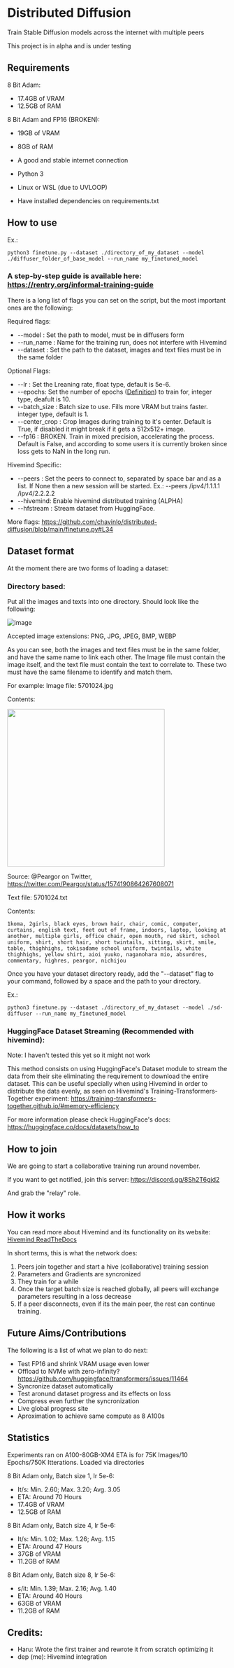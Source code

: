 # Distributed Diffusion
Train Stable Diffusion models across the internet with multiple peers

This project is in alpha and is under testing


## Requirements

8 Bit Adam:
- 17.4GB of VRAM
- 12.5GB of RAM

8 Bit Adam and FP16 (BROKEN):
- 19GB of VRAM
- 8GB of RAM

- A good and stable internet connection
- Python 3
- Linux or WSL (due to UVLOOP)
- Have installed dependencies on requirements.txt

## How to use

Ex.: 
```
python3 finetune.py --dataset ./directory_of_my_dataset --model ./diffuser_folder_of_base_model --run_name my_finetuned_model
```

### A step-by-step guide is available here: https://rentry.org/informal-training-guide

There is a long list of flags you can set on the script, but the most important ones are the following:

Required flags:
- --model : Set the path to model, must be in diffusers form
- --run_name : Name for the training run, does not interfere with Hivemind
- --dataset : Set the path to the dataset, images and text files must be in the same folder

Optional Flags:
- --lr : Set the Lreaning rate, float type, default is 5e-6.
- --epochs: Set the number of epochs ([Definition](https://deepai.org/machine-learning-glossary-and-terms/epoch)) to train for, integer type, deafult is 10.
- --batch_size : Batch size to use. Fills more VRAM but trains faster. integer type, default is 1.
- --center_crop : Crop Images during training to it's center. Default is True, if disabled it might break if it gets a 512x512+ image.
- --fp16 : BROKEN. Train in mixed precision, accelerating the process. Default is False, and according to some users it is currently broken since loss gets to NaN in the long run.

Hivemind Specific:
- --peers : Set the peers to connect to, separated by space bar and as a list. If None then a new session will be started. Ex.: --peers /ipv4/1.1.1.1 /ipv4/2.2.2.2
- --hivemind: Enable hivemind distributed training (ALPHA)
- --hfstream : Stream dataset from HuggingFace.

More flags: https://github.com/chavinlo/distributed-diffusion/blob/main/finetune.py#L34

## Dataset format
At the moment there are two forms of loading a dataset:
### Directory based:
Put all the images and texts into one directory. Should look like the following:

![image](https://user-images.githubusercontent.com/85657083/198753014-bb8947d4-618a-4f85-a480-197c141a6fbf.png)

Accepted image extensions: PNG, JPG, JPEG, BMP, WEBP

As you can see, both the images and text files must be in the same folder, and have the same name to link each other.
The Image file must contain the image itself, and the text file must contain the text to correlate to. These two must have the same filename to identify and match them.

For example:
Image file: 5701024.jpg

Contents:

<img src="https://user-images.githubusercontent.com/85657083/198753223-dcd059c1-6e20-4028-9fe0-387cc4890449.png" width="360" height="360" />

Source: @Peargor on Twitter, https://twitter.com/Peargor/status/1574190864267608071

Text file: 5701024.txt

Contents:

```
1koma, 2girls, black eyes, brown hair, chair, comic, computer, curtains, english text, feet out of frame, indoors, laptop, looking at another, multiple girls, office chair, open mouth, red skirt, school uniform, shirt, short hair, short twintails, sitting, skirt, smile, table, thighhighs, tokisadame school uniform, twintails, white thighhighs, yellow shirt, aioi yuuko, naganohara mio, absurdres, commentary, highres, peargor, nichijou
```

Once you have your dataset directory ready, add the "--dataset" flag to your command, followed by a space and the path to your directory.

Ex.: 
```
python3 finetune.py --dataset ./directory_of_my_dataset --model ./sd-diffuser --run_name my_finetuned_model
```

### HuggingFace Dataset Streaming (Recommended with hivemind):
Note: I haven't tested this yet so it might not work

This method consists on using HuggingFace's Dataset module to stream the data from their site eliminating the requirement to download the entire dataset. This can be useful specially when using Hivemind in order to distribute the data evenly, as seen on Hivemind's Training-Transformers-Together experiment: https://training-transformers-together.github.io/#memory-efficiency

For more information please check HuggingFace's docs:
https://huggingface.co/docs/datasets/how_to


## How to join
We are going to start a collaborative training run around november.

If you want to get notified, join this server: https://discord.gg/8Sh2T6gjd2

And grab the "relay" role.

## How it works
You can read more about Hivemind and its functionality on its website: [Hivemind ReadTheDocs](https://learning-at-home.readthedocs.io/en/latest/index.html)

In short terms, this is what the network does:
1. Peers join together and start a hive (collaborative) training session
2. Parameters and Gradients are syncronized
3. They train for a while
4. Once the target batch size is reached globally, all peers will exchange parameters resulting in a loss decrease
5. If a peer disconnects, even if its the main peer, the rest can continue training.

## Future Aims/Contributions
The following is a list of what we plan to do next:
- Test FP16 and shrink VRAM usage even lower
- Offload to NVMe with zero-infinity? https://github.com/huggingface/transformers/issues/11464
- Syncronize dataset automatically
- Test aronund dataset progress and its effects on loss
- Compress even further the syncronization
- Live global progress site
- Aproximation to achieve same compute as 8 A100s

## Statistics
Experiments ran on A100-80GB-XM4
ETA is for 75K Images/10 Epochs/750K Itterations.
Loaded via directories

8 Bit Adam only, Batch size 1, lr 5e-6:
- It/s: Min. 2.60; Max. 3.20; Avg. 3.05
- ETA: Around 70 Hours
- 17.4GB of VRAM
- 12.5GB of RAM

8 Bit Adam only, Batch size 4, lr 5e-6:
- It/s: Min. 1.02; Max. 1.26; Avg. 1.15
- ETA: Around 47 Hours
- 37GB of VRAM
- 11.2GB of RAM

8 Bit Adam only, Batch size 8, lr 5e-6:
- s/it: Min. 1.39; Max. 2.16; Avg. 1.40
- ETA: Around 40 Hours
- 63GB of VRAM
- 11.2GB of RAM

## Credits:
- Haru: Wrote the first trainer and rewrote it from scratch optimizing it
- dep (me): Hivemind integration
